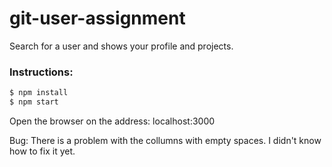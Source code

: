 # git-user-assignment
Search for a user and shows your profile and projects.

### Instructions:
```sh
$ npm install
$ npm start
```

Open the browser on the address: 
localhost:3000

Bug:
There is a problem with the collumns with empty spaces. 
I didn't know how to fix it yet. 
